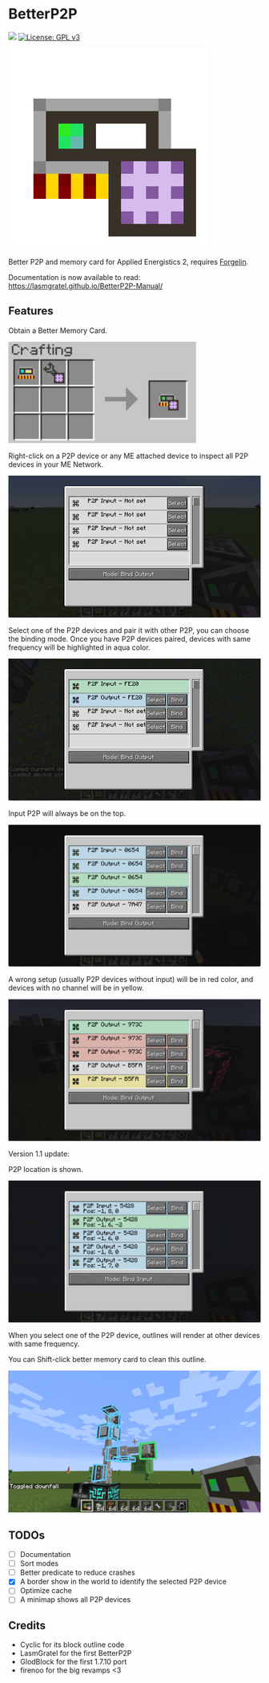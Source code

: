 # BetterP2P

![](https://cf.way2muchnoise.eu/versions/538092.svg) [![License: GPL v3](https://img.shields.io/badge/License-GPLv3-blue.svg)](https://www.gnu.org/licenses/gpl-3.0) 

![logo](logo.png)

Better P2P and memory card for Applied Energistics 2, requires [Forgelin](https://www.curseforge.com/minecraft/mc-mods/shadowfacts-forgelin).

Documentation is now available to read: <https://lasmgratel.github.io/BetterP2P-Manual/>

## Features

Obtain a Better Memory Card.

![](img/showcase0.png)

Right-click on a P2P device or any ME attached device to inspect all P2P devices in your ME Network.

![](img/showcase1.png)

Select one of the P2P devices and pair it with other P2P, you can choose the binding mode. Once you have P2P devices paired, devices with same frequency will be highlighted in aqua color.

![](img/showcase2.png)

Input P2P will always be on the top.

![](img/showcase3.png)

A wrong setup (usually P2P devices without input) will be in red color, and devices with no channel will be in yellow.

![](img/showcase4.png)

Version 1.1 update:

P2P location is shown.

![](img/showcase5.png)

When you select one of the P2P device, outlines will render at other devices with same frequency.

You can Shift-click better memory card to clean this outline.

![](img/showcase6.png)

## TODOs

- [ ] Documentation
- [ ] Sort modes
- [ ] Better predicate to reduce crashes
- [X] A border show in the world to identify the selected P2P device
- [ ] Optimize cache
- [ ] A minimap shows all P2P devices

## Credits

- Cyclic for its block outline code
- LasmGratel for the first BetterP2P
- GlodBlock for the first 1.7.10 port
- firenoo for the big revamps <3
